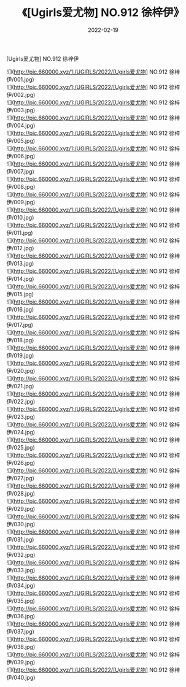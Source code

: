 ﻿---
layout: post
title:  《[Ugirls爱尤物] NO.912 徐梓伊》
date:   2022-02-19
img: http://pic.660000.xyz/1:/UGIRLS/2022/[Ugirls爱尤物] NO.912 徐梓伊/000.jpg
categories: [美女, 清纯, 唯美]
---

[Ugirls爱尤物] NO.912 徐梓伊

 ![](http://pic.660000.xyz/1:/UGIRLS/2022/[Ugirls爱尤物] NO.912 徐梓伊/001.jpg) <br>![](http://pic.660000.xyz/1:/UGIRLS/2022/[Ugirls爱尤物] NO.912 徐梓伊/002.jpg) <br>![](http://pic.660000.xyz/1:/UGIRLS/2022/[Ugirls爱尤物] NO.912 徐梓伊/003.jpg) <br>![](http://pic.660000.xyz/1:/UGIRLS/2022/[Ugirls爱尤物] NO.912 徐梓伊/004.jpg) <br>![](http://pic.660000.xyz/1:/UGIRLS/2022/[Ugirls爱尤物] NO.912 徐梓伊/005.jpg) <br>![](http://pic.660000.xyz/1:/UGIRLS/2022/[Ugirls爱尤物] NO.912 徐梓伊/006.jpg) <br>![](http://pic.660000.xyz/1:/UGIRLS/2022/[Ugirls爱尤物] NO.912 徐梓伊/007.jpg) <br>![](http://pic.660000.xyz/1:/UGIRLS/2022/[Ugirls爱尤物] NO.912 徐梓伊/008.jpg) <br>![](http://pic.660000.xyz/1:/UGIRLS/2022/[Ugirls爱尤物] NO.912 徐梓伊/009.jpg) <br>![](http://pic.660000.xyz/1:/UGIRLS/2022/[Ugirls爱尤物] NO.912 徐梓伊/010.jpg) <br>![](http://pic.660000.xyz/1:/UGIRLS/2022/[Ugirls爱尤物] NO.912 徐梓伊/011.jpg) <br>![](http://pic.660000.xyz/1:/UGIRLS/2022/[Ugirls爱尤物] NO.912 徐梓伊/012.jpg) <br>![](http://pic.660000.xyz/1:/UGIRLS/2022/[Ugirls爱尤物] NO.912 徐梓伊/013.jpg) <br>![](http://pic.660000.xyz/1:/UGIRLS/2022/[Ugirls爱尤物] NO.912 徐梓伊/014.jpg) <br>![](http://pic.660000.xyz/1:/UGIRLS/2022/[Ugirls爱尤物] NO.912 徐梓伊/015.jpg) <br>![](http://pic.660000.xyz/1:/UGIRLS/2022/[Ugirls爱尤物] NO.912 徐梓伊/016.jpg) <br>![](http://pic.660000.xyz/1:/UGIRLS/2022/[Ugirls爱尤物] NO.912 徐梓伊/017.jpg) <br>![](http://pic.660000.xyz/1:/UGIRLS/2022/[Ugirls爱尤物] NO.912 徐梓伊/018.jpg) <br>![](http://pic.660000.xyz/1:/UGIRLS/2022/[Ugirls爱尤物] NO.912 徐梓伊/019.jpg) <br>![](http://pic.660000.xyz/1:/UGIRLS/2022/[Ugirls爱尤物] NO.912 徐梓伊/020.jpg) <br>![](http://pic.660000.xyz/1:/UGIRLS/2022/[Ugirls爱尤物] NO.912 徐梓伊/021.jpg) <br>![](http://pic.660000.xyz/1:/UGIRLS/2022/[Ugirls爱尤物] NO.912 徐梓伊/022.jpg) <br>![](http://pic.660000.xyz/1:/UGIRLS/2022/[Ugirls爱尤物] NO.912 徐梓伊/023.jpg) <br>![](http://pic.660000.xyz/1:/UGIRLS/2022/[Ugirls爱尤物] NO.912 徐梓伊/024.jpg) <br>![](http://pic.660000.xyz/1:/UGIRLS/2022/[Ugirls爱尤物] NO.912 徐梓伊/025.jpg) <br>![](http://pic.660000.xyz/1:/UGIRLS/2022/[Ugirls爱尤物] NO.912 徐梓伊/026.jpg) <br>![](http://pic.660000.xyz/1:/UGIRLS/2022/[Ugirls爱尤物] NO.912 徐梓伊/027.jpg) <br>![](http://pic.660000.xyz/1:/UGIRLS/2022/[Ugirls爱尤物] NO.912 徐梓伊/028.jpg) <br>![](http://pic.660000.xyz/1:/UGIRLS/2022/[Ugirls爱尤物] NO.912 徐梓伊/029.jpg) <br>![](http://pic.660000.xyz/1:/UGIRLS/2022/[Ugirls爱尤物] NO.912 徐梓伊/030.jpg) <br>![](http://pic.660000.xyz/1:/UGIRLS/2022/[Ugirls爱尤物] NO.912 徐梓伊/031.jpg) <br>![](http://pic.660000.xyz/1:/UGIRLS/2022/[Ugirls爱尤物] NO.912 徐梓伊/032.jpg) <br>![](http://pic.660000.xyz/1:/UGIRLS/2022/[Ugirls爱尤物] NO.912 徐梓伊/033.jpg) <br>![](http://pic.660000.xyz/1:/UGIRLS/2022/[Ugirls爱尤物] NO.912 徐梓伊/034.jpg) <br>![](http://pic.660000.xyz/1:/UGIRLS/2022/[Ugirls爱尤物] NO.912 徐梓伊/035.jpg) <br>![](http://pic.660000.xyz/1:/UGIRLS/2022/[Ugirls爱尤物] NO.912 徐梓伊/036.jpg) <br>![](http://pic.660000.xyz/1:/UGIRLS/2022/[Ugirls爱尤物] NO.912 徐梓伊/037.jpg) <br>![](http://pic.660000.xyz/1:/UGIRLS/2022/[Ugirls爱尤物] NO.912 徐梓伊/038.jpg) <br>![](http://pic.660000.xyz/1:/UGIRLS/2022/[Ugirls爱尤物] NO.912 徐梓伊/039.jpg) <br>![](http://pic.660000.xyz/1:/UGIRLS/2022/[Ugirls爱尤物] NO.912 徐梓伊/040.jpg) <br>